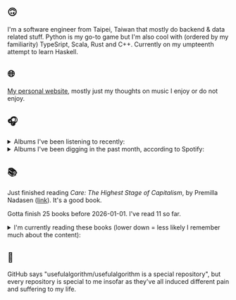## 🙃

I'm a software engineer from Taipei, Taiwan that mostly do backend & data related stuff. Python is my go-to game but I'm also cool with (ordered by my familiarity) TypeSript, Scala, Rust and C++. Currently on my umpteenth attempt to learn Haskell.

## 🌐

[My personal website](https://usefulalgorithm.github.io/), mostly just my thoughts on music I enjoy or do not enjoy.

## 🎧

<details>
<summary>Albums I've been listening to recently:</summary>

- _Basictonalvocabulary_, by Surgeon
- _Trax for the Year 3g$$$_, by Kareem
- _Tranzkript 1_, by Actress
- _hexed!_, by aya
- _集合_, by 電球
- _第五作品集『無題』_, by downy
- _meet the grahams_, by Kendrick Lamar

</details>

<details>
<summary>Albums I've been digging in the past month, according to Spotify:</summary>

- _Lifetime_, by Erika de Casier
- _Hymnal_, by Lyra Pramuk
- _勇気_, by betcover!!
- _こわさについて／窓_, by 電球
- _animal body_, by Haisuinonasa
- _Magic, Alive!_, by McKinley Dixon
- _Trax for the Year 3g$$$_, by Kareem
- _Frances the Mute_, by The Mars Volta
- _Shards_, by Tim Hecker
- _Tranzkript 1_, by Actress
- _no floor_, by More Eaze, claire rousay
- _Black Man!_, by Teller Bank$, Wino Willy
- _Egotrip_, by John michel, Anthony James
- _集合_, by 電球
- _ZAZEN BOYS III_, by ZAZEN BOYS
- _Landscape from Memory_, by Rival Consoles

</details>

## 📚

Just finished reading _Care: The Highest Stage of Capitalism_, by Premilla Nadasen ([link](https://hardcover.app/books/care-the-highest-stage-of-capitalism)). It's a good book.

Gotta finish 25 books before 2026-01-01. I've read 11 so far.

<details>
<summary>I'm currently reading these books (lower down = less likely I remember much about the content):</summary>

- _Omnicide II_, by Jason Bahbak Mohaghegh ([link](https://hardcover.app/books/omnicide-ii))
- _The Absence of Myth: Writings on Surrealism_, by Georges Bataille, Michael   Richardson ([link](https://hardcover.app/books/the-absence-of-myth-writings-on-surrealism))
- _Genesis and Trace: Derrida Reading Husserl and Heidegger_, by Paola Marrati, Simon Sparks ([link](https://hardcover.app/books/genesis-and-trace))
- _Philosophical Chemistry: Genealogy of a Scientific Field_, by Manuel DeLanda ([link](https://hardcover.app/books/philosophical-chemistry))
- _Political Categories: Thinking Beyond Concepts_, by Michael Marder ([link](https://hardcover.app/books/political-categories))
- _Regeneration_, by Pat Barker ([link](https://hardcover.app/books/regeneration-1991))
- _K-punk_, by Mark Fisher ([link](https://hardcover.app/books/k-punk-2018))
- _A Biography of Ordinary Man: On Authorities and Minorities_, by François Laruelle, Jessie Hock, and friends ([link](https://hardcover.app/books/a-biography-of-ordinary-man))
- _A Short History of Decay_, by Emil M. Cioran, Richard Howard ([link](https://hardcover.app/books/a-short-history-of-decay))
- _Anti-Oedipus_, by Gilles Deleuze, Félix Guattari ([link](https://hardcover.app/books/anti-oedipus))
- _A Thousand Plateaus_, by Gilles Deleuze, Félix Guattari ([link](https://hardcover.app/books/a-thousand-plateaus))

</details>

## 💬

GitHub says "usefulalgorithm/usefulalgorithm is a special repository", but every repository is special to me insofar as they've all induced different pain and suffering to my life.